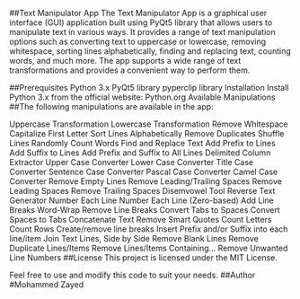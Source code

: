 ##Text Manipulator App
The Text Manipulator App is a graphical user interface (GUI) application built using PyQt5 library that allows users to manipulate text in various ways. It provides a range of text manipulation options such as converting text to uppercase or lowercase, removing whitespace, sorting lines alphabetically, finding and replacing text, counting words, and much more. The app supports a wide range of text transformations and provides a convenient way to perform them.

##Prerequisites
Python 3.x
PyQt5 library
pyperclip library
Installation
Install Python 3.x from the official website: Python.org
Available Manipulations
##The following manipulations are available in the app:

Uppercase Transformation
Lowercase Transformation
Remove Whitespace
Capitalize First Letter
Sort Lines Alphabetically
Remove Duplicates
Shuffle Lines Randomly
Count Words
Find and Replace Text
Add Prefix to Lines
Add Suffix to Lines
Add Prefix and Suffix to All Lines
Delimited Column Extractor
Upper Case Converter
Lower Case Converter
Title Case Converter
Sentence Case Converter
Pascal Case Converter
Camel Case Converter
Remove Empty Lines
Remove Leading/Trailing Spaces
Remove Leading Spaces
Remove Trailing Spaces
Disemvowel Tool
Reverse Text Generator
Number Each Line
Number Each Line (Zero-based)
Add Line Breaks
Word-Wrap
Remove Line Breaks
Convert Tabs to Spaces
Convert Spaces to Tabs
Concatenate Text
Remove Smart Quotes
Count Letters
Count Rows
Create/remove line breaks
Insert Prefix and/or Suffix into each line/item
Join Text Lines, Side by Side
Remove Blank Lines
Remove Duplicate Lines/Items
Remove Lines/Items Containing...
Remove Unwanted Line Numbers
##License
This project is licensed under the MIT License. 

Feel free to use and modify this code to suit your needs.
##Author
#Mohammed Zayed
